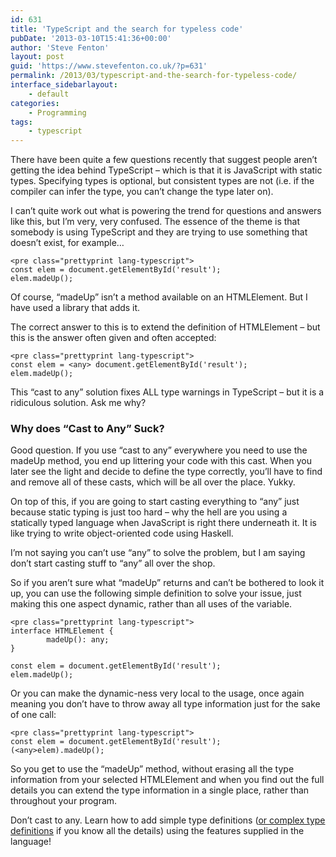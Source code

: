 ```yaml
---
id: 631
title: 'TypeScript and the search for typeless code'
pubDate: '2013-03-10T15:41:36+00:00'
author: 'Steve Fenton'
layout: post
guid: 'https://www.stevefenton.co.uk/?p=631'
permalink: /2013/03/typescript-and-the-search-for-typeless-code/
interface_sidebarlayout:
    - default
categories:
    - Programming
tags:
    - typescript
---
```


There have been quite a few questions recently that suggest people aren’t getting the idea behind TypeScript – which is that it is JavaScript with static types. Specifying types is optional, but consistent types are not (i.e. if the compiler can infer the type, you can’t change the type later on).

I can’t quite work out what is powering the trend for questions and answers like this, but I’m very, very confused. The essence of the theme is that somebody is using TypeScript and they are trying to use something that doesn’t exist, for example…

```
<pre class="prettyprint lang-typescript">
const elem = document.getElementById('result');
elem.madeUp();
```

Of course, “madeUp” isn’t a method available on an HTMLElement. But I have used a library that adds it.

The correct answer to this is to extend the definition of HTMLElement – but this is the answer often given and often accepted:

```
<pre class="prettyprint lang-typescript">
const elem = <any> document.getElementById('result');
elem.madeUp();
```

This “cast to any” solution fixes ALL type warnings in TypeScript – but it is a ridiculous solution. Ask me why?

### Why does “Cast to Any” Suck?

Good question. If you use “cast to any” everywhere you need to use the madeUp method, you end up littering your code with this cast. When you later see the light and decide to define the type correctly, you’ll have to find and remove all of these casts, which will be all over the place. Yukky.

On top of this, if you are going to start casting everything to “any” just because static typing is just too hard – why the hell are you using a statically typed language when JavaScript is right there underneath it. It is like trying to write object-oriented code using Haskell.

I’m not saying you can’t use “any” to solve the problem, but I am saying don’t start casting stuff to “any” all over the shop.

So if you aren’t sure what “madeUp” returns and can’t be bothered to look it up, you can use the following simple definition to solve your issue, just making this one aspect dynamic, rather than all uses of the variable.

```
<pre class="prettyprint lang-typescript">
interface HTMLElement {
        madeUp(): any;
}

const elem = document.getElementById('result');
elem.madeUp();
```

Or you can make the dynamic-ness very local to the usage, once again meaning you don’t have to throw away all type information just for the sake of one call:

```
<pre class="prettyprint lang-typescript">
const elem = document.getElementById('result');
(<any>elem).madeUp();
```

So you get to use the “madeUp” method, without erasing all the type information from your selected HTMLElement and when you find out the full details you can extend the type information in a single place, rather than throughout your program.

Don’t cast to any. Learn how to add simple type definitions ([or complex type definitions](https://www.stevefenton.co.uk/2013/01/complex-typescript-definitions-made-easy/) if you know all the details) using the features supplied in the language!